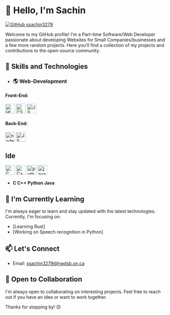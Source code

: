 # 👋 Hello, I'm Sachin


[![GitHub ssachin3279](https://img.shields.io/github/followers/sachinsachin3279?label=follow&style=social)](https://github.com/ssachin3279)

Welcome to my GitHub profile! I'm a Part-time Software/Web Developer passionate about developing Websites for Small Companies/businesses and a few more random projects. Here you'll find a collection of my projects and contributions to the open-source community.

## 🚀 Skills and Technologies


- ### 🌎 Web-Development
#### Front-End:
<img src="https://raw.githubusercontent.com/bablubambal/All_logo_and_pictures/1ac69ce5fbc389725f16f989fa53c62d6e1b4883/social%20icons/html5.svg" alt="Html" height="30" width="30" /> <img src="https://raw.githubusercontent.com/bablubambal/All_logo_and_pictures/1ac69ce5fbc389725f16f989fa53c62d6e1b4883/social%20icons/css3.svg" alt="CSS" height="30" width="30" /> <img src="https://raw.githubusercontent.com/bablubambal/All_logo_and_pictures/1ac69ce5fbc389725f16f989fa53c62d6e1b4883/social%20icons/javascript.svg" alt="JS" height="30" width="30" /> 

#### Back-End:

 <img src="https://raw.githubusercontent.com/bablubambal/All_logo_and_pictures/1ac69ce5fbc389725f16f989fa53c62d6e1b4883/frameworks/nodejs.svg" alt="node js" height="30" width="30" /> <img src="https://raw.githubusercontent.com/bablubambal/All_logo_and_pictures/1ac69ce5fbc389725f16f989fa53c62d6e1b4883/social%20icons/javascript.svg" alt="JS" height="30" width="30" /> 

## Ide
<img src="https://raw.githubusercontent.com/bablubambal/All_logo_and_pictures/1ac69ce5fbc389725f16f989fa53c62d6e1b4883/programming%20languages/c.svg" alt="C language" height="30" width="30" /> <img src="https://raw.githubusercontent.com/bablubambal/All_logo_and_pictures/62487087dc4f4f5efee637addbc67a16dd374bf6/text%20editors/notepad%2B%2B.png" alt="C++ language" height="30" width="30" />  <img src="https://raw.githubusercontent.com/bablubambal/All_logo_and_pictures/62487087dc4f4f5efee637addbc67a16dd374bf6/text%20editors/sublime.svg" alt="python" height="30" width="30" />  <img src="https://raw.githubusercontent.com/bablubambal/All_logo_and_pictures/62487087dc4f4f5efee637addbc67a16dd374bf6/text%20editors/vscode.svg" alt="java" height="30" width="30" /> 

- **C  C++  Python  Java**




## 🌱 I'm Currently Learning

I'm always eager to learn and stay updated with the latest technologies. Currently, I'm focusing on:

- [Learning Rust]
- [Working on Speech recognition in Python]

## 📫 Let's Connect

- Email: ssachin3279@hwdsb.on.ca

## 🤝 Open to Collaboration

I'm always open to collaborating on interesting projects. Feel free to reach out if you have an idea or want to work together.

Thanks for stopping by! 😊
